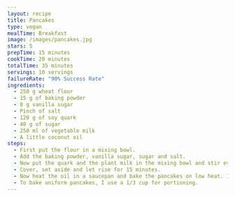 ```yaml
---
layout: recipe
title: Pancakes
type: vegan
mealTime: Breakfast
image: /images/pancakes.jpg
stars: 5
prepTime: 15 minutes
cookTime: 20 minutes
totalTime: 35 minutes
servings: 10 servings
failureRate: "90% Success Rate"
ingredients:
  - 250 g wheat flour
  - 15 g of baking powder
  - 8 g vanilla sugar
  - Pinch of salt
  - 120 g of soy quark
  - 40 g of sugar
  - 250 ml of vegetable milk
  - A little coconut oil
steps:
  - First put the flour in a mixing bowl.
  - Add the baking powder, vanilla sugar, sugar and salt.
  - Now put the quark and the plant milk in the mixing bowl and stir everything with a hand mixer to a smooth dough.
  - Cover, set aside and let rise for 15 minutes.
  - Now heat the oil in a saucepan and bake the pancakes on low heat. If the pancakes throw bubbles and can be easily detached from the pan, then they can be turned.
  - To bake uniform pancakes, I use a 1/3 cup for portioning.
---
```

